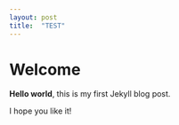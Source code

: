 ```yaml
---
layout: post
title:  "TEST"
---
```


# Welcome

**Hello world**, this is my first Jekyll blog post.

I hope you like it!
